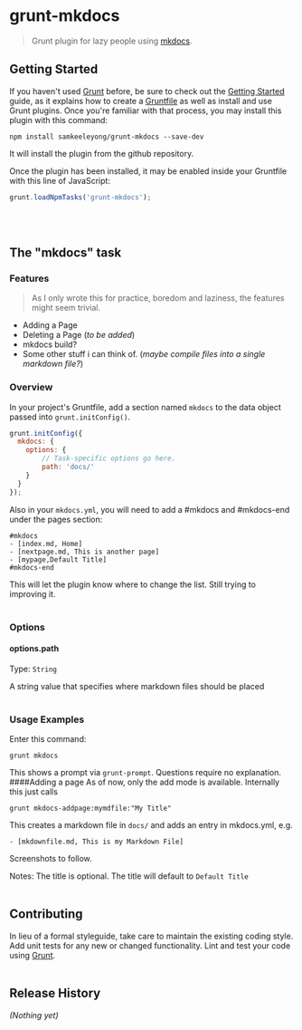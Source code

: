 # grunt-mkdocs

> Grunt plugin for lazy people using [mkdocs](http://www.mkdocs.org/).

## Getting Started

If you haven't used [Grunt](http://gruntjs.com/) before, be sure to check out the [Getting Started](http://gruntjs.com/getting-started) guide, as it explains how to create a [Gruntfile](http://gruntjs.com/sample-gruntfile) as well as install and use Grunt plugins. Once you're familiar with that process, you may install this plugin with this command:

```shell
npm install samkeeleyong/grunt-mkdocs --save-dev
```

It will install the plugin from the github repository. 

Once the plugin has been installed, it may be enabled inside your Gruntfile with this line of JavaScript:

```js
grunt.loadNpmTasks('grunt-mkdocs');
```
<br/><br/>

## The "mkdocs" task

### Features
>As I only wrote this for practice, boredom and laziness, the features might seem trivial.

* Adding a Page
* Deleting a Page (_to be added_)
* mkdocs build?
* Some other stuff i can think of. (_maybe compile files into a single markdown file?_)


### Overview
In your project's Gruntfile, add a section named `mkdocs` to the data object passed into `grunt.initConfig()`.

```js
grunt.initConfig({
  mkdocs: {
	options: {
		// Task-specific options go here.
		path: 'docs/'
	}
  }
});
```

Also in your `mkdocs.yml`, you will need to add a #mkdocs and #mkdocs-end under the pages section:

```
#mkdocs
- [index.md, Home]
- [nextpage.md, This is another page]
- [mypage,Default Title]
#mkdocs-end
```

This will let the plugin know where to change the list. Still trying to improving it. 
<br/><br/>

### Options

#### options.path
Type: `String`

A string value that specifies where markdown files should be placed
<br/><br/>


### Usage Examples

Enter this command: 
```shell
grunt mkdocs
```

This shows a prompt via `grunt-prompt`. Questions require no explanation.
<br/>
####Adding a page
As of now, only the add mode is available. Internally this just calls

`grunt mkdocs-addpage:mymdfile:"My Title"`

This creates a markdown file in `docs/` and adds an entry in mkdocs.yml, e.g.
```
- [mkdownfile.md, This is my Markdown File]
```

Screenshots to follow.

Notes: The title is optional. The title will default to `Default Title`
<br/><br/>

## Contributing
In lieu of a formal styleguide, take care to maintain the existing coding style. Add unit tests for any new or changed functionality. Lint and test your code using [Grunt](http://gruntjs.com/).
<br/><br/>

## Release History
_(Nothing yet)_
